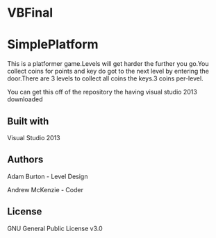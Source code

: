 # VBFinal

# SimplePlatform

This is a platformer game.Levels will get harder the further you go.You collect coins for points and key do got to the next level by entering the door.There are 3 levels to collect all coins the keys.3 coins per-level.

You can get this off of the repository the having visual studio 2013 downloaded

## Built with

Visual Studio 2013

## Authors

Adam Burton - Level Design

Andrew McKenzie - Coder

## License

GNU General Public License v3.0

<a href ="https://www.youtube.com/watch?v=WsH0Wqk1mBo">
